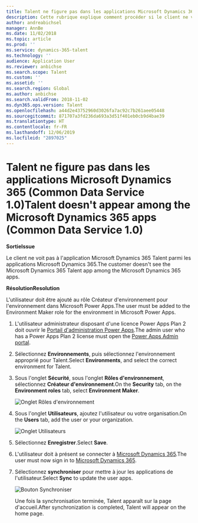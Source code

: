 ```yaml
---
title: Talent ne figure pas dans les applications Microsoft Dynamics 365 (Common Data Service 1.0)
description: Cette rubrique explique comment procéder si le client ne voit pas l'application Microsoft Dynamics 365 Talent parmi les applications Microsoft Dynamics 365.
author: andreabichsel
manager: AnnBe
ms.date: 11/02/2018
ms.topic: article
ms.prod: ''
ms.service: dynamics-365-talent
ms.technology: ''
audience: Application User
ms.reviewer: anbichse
ms.search.scope: Talent
ms.custom: ''
ms.assetid: ''
ms.search.region: Global
ms.author: anbichse
ms.search.validFrom: 2018-11-02
ms.dyn365.ops.version: Talent
ms.openlocfilehash: a44d2e43752960d3026fa7ac92c7b261aee05448
ms.sourcegitcommit: 871707a3fd236da693a3d51f401eb0cb9d4bae39
ms.translationtype: HT
ms.contentlocale: fr-FR
ms.lasthandoff: 12/06/2019
ms.locfileid: "2897025"
---
```

# <a name="talent-doesnt-appear-among-the-microsoft-dynamics-365-apps-common-data-service-10"></a><span data-ttu-id="5c8c5-103">Talent ne figure pas dans les applications Microsoft Dynamics 365 (Common Data Service 1.0)</span><span class="sxs-lookup"><span data-stu-id="5c8c5-103">Talent doesn't appear among the Microsoft Dynamics 365 apps (Common Data Service 1.0)</span></span>

<span data-ttu-id="5c8c5-104">**Sortie**</span><span class="sxs-lookup"><span data-stu-id="5c8c5-104">**Issue**</span></span>

<span data-ttu-id="5c8c5-105">Le client ne voit pas à l'application Microsoft Dynamics 365 Talent parmi les applications Microsoft Dynamics 365.</span><span class="sxs-lookup"><span data-stu-id="5c8c5-105">The customer doesn't see the Microsoft Dynamics 365 Talent app among the Microsoft Dynamics 365 apps.</span></span>

<span data-ttu-id="5c8c5-106">**Résolution**</span><span class="sxs-lookup"><span data-stu-id="5c8c5-106">**Resolution**</span></span>

<span data-ttu-id="5c8c5-107">L'utilisateur doit être ajouté au rôle Créateur d'environnement pour l'environnement dans Microsoft Power Apps.</span><span class="sxs-lookup"><span data-stu-id="5c8c5-107">The user must be added to the Environment Maker role for the environment in Microsoft Power Apps.</span></span>

1. <span data-ttu-id="5c8c5-108">L'utilisateur administrateur disposant d'une licence Power Apps Plan 2 doit ouvrir le [Portail d'administration Power Apps](https://preview.admin.powerapps.com/).</span><span class="sxs-lookup"><span data-stu-id="5c8c5-108">The admin user who has a Power Apps Plan 2 license must open the [Power Apps Admin portal](https://preview.admin.powerapps.com/).</span></span>
2. <span data-ttu-id="5c8c5-109">Sélectionnez **Environnements**, puis sélectionnez l'environnement approprié pour Talent.</span><span class="sxs-lookup"><span data-stu-id="5c8c5-109">Select **Environments**, and select the correct environment for Talent.</span></span>
3. <span data-ttu-id="5c8c5-110">Sous l'onglet **Sécurité**, sous l'onglet **Rôles d'environnement**, sélectionnez **Créateur d'environnement**.</span><span class="sxs-lookup"><span data-stu-id="5c8c5-110">On the **Security** tab, on the **Environment roles** tab, select **Environment Maker**.</span></span>

    ![Onglet Rôles d'environnement](media/environment-roles.png)

4. <span data-ttu-id="5c8c5-112">Sous l'onglet **Utilisateurs**, ajoutez l'utilisateur ou votre organisation.</span><span class="sxs-lookup"><span data-stu-id="5c8c5-112">On the **Users** tab, add the user or your organization.</span></span>

    ![Onglet Utilisateurs](media/environment-maker.png)

5. <span data-ttu-id="5c8c5-114">Sélectionnez **Enregistrer**.</span><span class="sxs-lookup"><span data-stu-id="5c8c5-114">Select **Save**.</span></span>
6. <span data-ttu-id="5c8c5-115">L'utilisateur doit à présent se connecter à [Microsoft Dynamics 365](https://home.dynamics.com/).</span><span class="sxs-lookup"><span data-stu-id="5c8c5-115">The user must now sign in to [Microsoft Dynamics 365](https://home.dynamics.com/).</span></span>
7. <span data-ttu-id="5c8c5-116">Sélectionnez **synchroniser** pour mettre à jour les applications de l'utilisateur.</span><span class="sxs-lookup"><span data-stu-id="5c8c5-116">Select **Sync** to update the user apps.</span></span>

    ![Bouton Synchroniser](media/get-more.png)

    <span data-ttu-id="5c8c5-118">Une fois la synchronisation terminée, Talent apparaît sur la page d'accueil.</span><span class="sxs-lookup"><span data-stu-id="5c8c5-118">After synchronization is completed, Talent will appear on the home page.</span></span>
